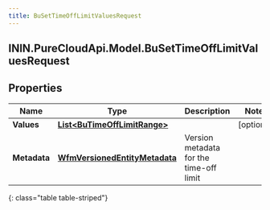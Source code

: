 ```yaml
---
title: BuSetTimeOffLimitValuesRequest
---
```

## ININ.PureCloudApi.Model.BuSetTimeOffLimitValuesRequest

## Properties

|Name | Type | Description | Notes|
|------------ | ------------- | ------------- | -------------|
| **Values** | [**List&lt;BuTimeOffLimitRange&gt;**](BuTimeOffLimitRange.html) |  | [optional] |
| **Metadata** | [**WfmVersionedEntityMetadata**](WfmVersionedEntityMetadata.html) | Version metadata for the time-off limit | |
{: class="table table-striped"}


